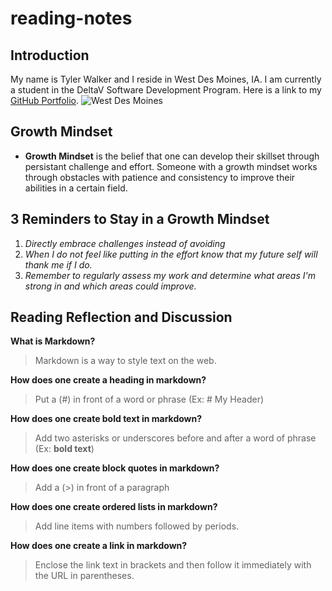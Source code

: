 # reading-notes

## Introduction
  My name is Tyler Walker and I reside in West Des Moines, IA. I am currently a student in the DeltaV Software Development Program. Here is a link to my [GitHub Portfolio](https://github.com/wtwalker1).
  ![West Des Moines](https://user-images.githubusercontent.com/93832158/141010427-b551fb7e-832c-4ca5-83ca-a56659dfb05c.png)

## Growth Mindset
  - **Growth Mindset** is the belief that one can develop their skillset through persistant challenge and effort. Someone with a growth mindset works through obstacles with patience and consistency to improve their abilities in a certain field. 
  
  ## 3 Reminders to Stay in a Growth Mindset
  1. *Directly embrace challenges instead of avoiding*
  2. *When I do not feel like putting in the effort know that my future self will thank me if I do.*
  3. *Remember to regularly assess my work and determine what areas I'm strong in and which areas could improve.*

## Reading Reflection and Discussion

**What is Markdown?**

>Markdown is a way to style text on the web. 


**How does one create a heading in markdown?**

>Put a (#) in front of a word or phrase (Ex: # My Header)


**How does one create bold text in markdown?**

>Add two asterisks or underscores before and after a word of phrase (Ex: **bold text**)

**How does one create block quotes in markdown?**

>Add a (>) in front of a paragraph

**How does one create ordered lists in markdown?** 

>Add line items with numbers followed by periods.

**How does one create a link in markdown?**

>Enclose the link text in brackets and then follow it immediately with the URL in parentheses. 
